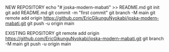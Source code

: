 NEW REPOSITORY
echo "# joska-modern-mabati" >> README.md
git init
git add README.md
git commit -m "first commit"
git branch -M main
git remote add origin https://github.com/EricGikunguNyokabi/joska-modern-mabati.git
git push -u origin main

EXISTING REPOSITORY
git remote add origin https://github.com/EricGikunguNyokabi/joska-modern-mabati.git
git branch -M main
git push -u origin main